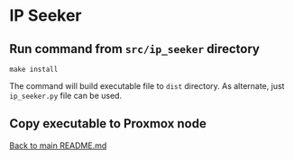 # IP Seeker

## Run command from `src/ip_seeker` directory
```
make install
```
The command will build executable file to `dist` directory. As alternate, just `ip_seeker.py` file can be used.

## Copy executable to Proxmox node


[Back to main README.md](../../README.md#install-ip-seeker)
